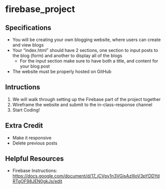 # firebase_project

## Specifications

- You will be creating your own blogging website, where users can create and view blogs
- Your “index.html” should have 2 sections, one section to input posts to the blog (form) and another to display all of the blogs 
    - For the input section make sure to have both a title, and content for your blog post
- The website must be properly hosted on GitHub

## Intructions

1. We will walk through setting up the Firebase part of the project together
2. Wireframe the website and submit to the in-class-response channel
3. Start Coding!

## Extra Credit

- Make it responsive
- Delete previous posts

## Helpful Resources

- Firebase Instructions: https://docs.google.com/document/d/17_jCVpy1n3VGisAzIlIoV3pYDDYdRTgOF98JEN0gkJs/edit